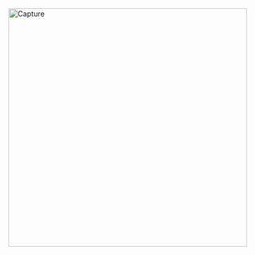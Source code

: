 
<img width="468" alt="Capture" src="https://user-images.githubusercontent.com/76178081/103445636-de1d3f80-4c9c-11eb-869a-bddac824e68e.PNG">
